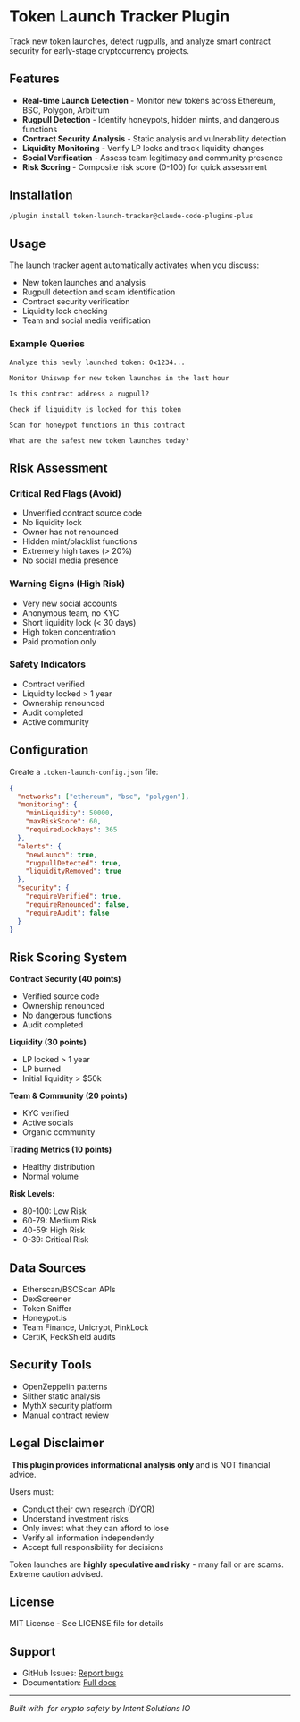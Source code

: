 # Token Launch Tracker Plugin

Track new token launches, detect rugpulls, and analyze smart contract security for early-stage cryptocurrency projects.

## Features

- **Real-time Launch Detection** - Monitor new tokens across Ethereum, BSC, Polygon, Arbitrum
- **Rugpull Detection** - Identify honeypots, hidden mints, and dangerous functions
- **Contract Security Analysis** - Static analysis and vulnerability detection
- **Liquidity Monitoring** - Verify LP locks and track liquidity changes
- **Social Verification** - Assess team legitimacy and community presence
- **Risk Scoring** - Composite risk score (0-100) for quick assessment

## Installation

```bash
/plugin install token-launch-tracker@claude-code-plugins-plus
```

## Usage

The launch tracker agent automatically activates when you discuss:
- New token launches and analysis
- Rugpull detection and scam identification
- Contract security verification
- Liquidity lock checking
- Team and social media verification

### Example Queries

```
Analyze this newly launched token: 0x1234...

Monitor Uniswap for new token launches in the last hour

Is this contract address a rugpull?

Check if liquidity is locked for this token

Scan for honeypot functions in this contract

What are the safest new token launches today?
```

## Risk Assessment

### Critical Red Flags (Avoid)
- Unverified contract source code
- No liquidity lock
- Owner has not renounced
- Hidden mint/blacklist functions
- Extremely high taxes (> 20%)
- No social media presence

### Warning Signs (High Risk)
- Very new social accounts
- Anonymous team, no KYC
- Short liquidity lock (< 30 days)
- High token concentration
- Paid promotion only

### Safety Indicators
- Contract verified 
- Liquidity locked > 1 year 
- Ownership renounced 
- Audit completed 
- Active community 

## Configuration

Create a `.token-launch-config.json` file:

```json
{
  "networks": ["ethereum", "bsc", "polygon"],
  "monitoring": {
    "minLiquidity": 50000,
    "maxRiskScore": 60,
    "requiredLockDays": 365
  },
  "alerts": {
    "newLaunch": true,
    "rugpullDetected": true,
    "liquidityRemoved": true
  },
  "security": {
    "requireVerified": true,
    "requireRenounced": false,
    "requireAudit": false
  }
}
```

## Risk Scoring System

**Contract Security (40 points)**
- Verified source code
- Ownership renounced
- No dangerous functions
- Audit completed

**Liquidity (30 points)**
- LP locked > 1 year
- LP burned
- Initial liquidity > $50k

**Team & Community (20 points)**
- KYC verified
- Active socials
- Organic community

**Trading Metrics (10 points)**
- Healthy distribution
- Normal volume

**Risk Levels:**
- 80-100: Low Risk 
- 60-79: Medium Risk ️
- 40-59: High Risk 
- 0-39: Critical Risk 

## Data Sources

- Etherscan/BSCScan APIs
- DexScreener
- Token Sniffer
- Honeypot.is
- Team Finance, Unicrypt, PinkLock
- CertiK, PeckShield audits

## Security Tools

- OpenZeppelin patterns
- Slither static analysis
- MythX security platform
- Manual contract review

## Legal Disclaimer

️ **This plugin provides informational analysis only** and is NOT financial advice.

Users must:
- Conduct their own research (DYOR)
- Understand investment risks
- Only invest what they can afford to lose
- Verify all information independently
- Accept full responsibility for decisions

Token launches are **highly speculative and risky** - many fail or are scams. Extreme caution advised.

## License

MIT License - See LICENSE file for details

## Support

- GitHub Issues: [Report bugs](https://github.com/jeremylongshore/claude-code-plugins/issues)
- Documentation: [Full docs](https://docs.claude-code-plugins.com)

---

*Built with ️ for crypto safety by Intent Solutions IO*
